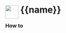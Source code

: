 
<h1>
	<img src="~/icon.svg" style="float: left; width: 42px; margin: 3px 5px 0 0;">
	{{name}}
</h1>

### How to


